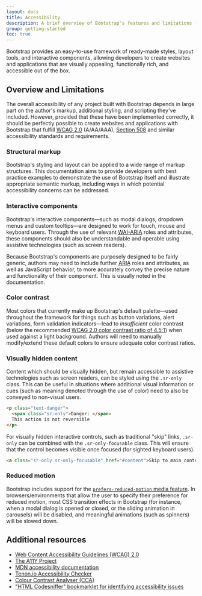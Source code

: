 ```yaml
---
layout: docs
title: Accessibility
description: A brief overview of Bootstrap's features and limitations for the creation of accessible content.
group: getting-started
toc: true
---
```


Bootstrap provides an easy-to-use framework of ready-made styles, layout tools, and interactive components, allowing developers to create websites and applications that are visually appealing, functionally rich, and accessible out of the box.

## Overview and Limitations

The overall accessibility of any project built with Bootstrap depends in large part on the author's markup, additional styling, and scripting they've included. However, provided that these have been implemented correctly, it should be perfectly possible to create websites and applications with Bootstrap that fulfill [<abbr title="Web Content Accessibility Guidelines">WCAG</abbr> 2.0](https://www.w3.org/TR/WCAG20/) (A/AA/AAA), [Section 508](https://www.section508.gov/) and similar accessibility standards and requirements.

### Structural markup

Bootstrap's styling and layout can be applied to a wide range of markup structures. This documentation aims to provide developers with best practice examples to demonstrate the use of Bootstrap itself and illustrate appropriate semantic markup, including ways in which potential accessibility concerns can be addressed.

### Interactive components

Bootstrap's interactive components—such as modal dialogs, dropdown menus and custom tooltips—are designed to work for touch, mouse and keyboard users. Through the use of relevant [<abbr title="Web Accessibility Initiative">WAI</abbr>-<abbr title="Accessible Rich Internet Applications">ARIA</abbr>](https://www.w3.org/WAI/standards-guidelines/aria/) roles and attributes, these components should also be understandable and operable using assistive technologies (such as screen readers).

Because Bootstrap's components are purposely designed to be fairly generic, authors may need to include further <abbr title="Accessible Rich Internet Applications">ARIA</abbr> roles and attributes, as well as JavaScript behavior, to more accurately convey the precise nature and functionality of their component. This is usually noted in the documentation.

### Color contrast

Most colors that currently make up Bootstrap's default palette—used throughout the framework for things such as button variations, alert variations, form validation indicators—lead to _insufficient_ color contrast (below the recommended [WCAG 2.0 color contrast ratio of 4.5:1](https://www.w3.org/TR/UNDERSTANDING-WCAG20/visual-audio-contrast-contrast.html)) when used against a light background. Authors will need to manually modify/extend these default colors to ensure adequate color contrast ratios.

### Visually hidden content

Content which should be visually hidden, but remain accessible to assistive technologies such as screen readers, can be styled using the `.sr-only` class. This can be useful in situations where additional visual information or cues (such as meaning denoted through the use of color) need to also be conveyed to non-visual users.

```html
<p class="text-danger">
  <span class="sr-only">Danger: </span>
  This action is not reversible
</p>
```

For visually hidden interactive controls, such as traditional "skip" links, `.sr-only` can be combined with the `.sr-only-focusable` class. This will ensure that the control becomes visible once focused (for sighted keyboard users).

```html
<a class="sr-only sr-only-focusable" href="#content">Skip to main content</a>
```

### Reduced motion

Bootstrap includes support for the [`prefers-reduced-motion` media feature](https://drafts.csswg.org/mediaqueries-5/#prefers-reduced-motion). In browsers/environments that allow the user to specify their preference for reduced motion, most CSS transition effects in Bootstrap (for instance, when a modal dialog is opened or closed, or the sliding animation in carousels) will be disabled, and meaningful animations (such as spinners) will be slowed down.

## Additional resources

- [Web Content Accessibility Guidelines (WCAG) 2.0](https://www.w3.org/TR/WCAG20/)
- [The A11Y Project](https://www.a11yproject.com/)
- [MDN accessibility documentation](https://developer.mozilla.org/en-US/docs/Web/Accessibility)
- [Tenon.io Accessibility Checker](https://tenon.io/)
- [Colour Contrast Analyser (CCA)](https://developer.paciellogroup.com/resources/contrastanalyser/)
- ["HTML Codesniffer" bookmarklet for identifying accessibility issues](https://github.com/squizlabs/HTML_CodeSniffer)
